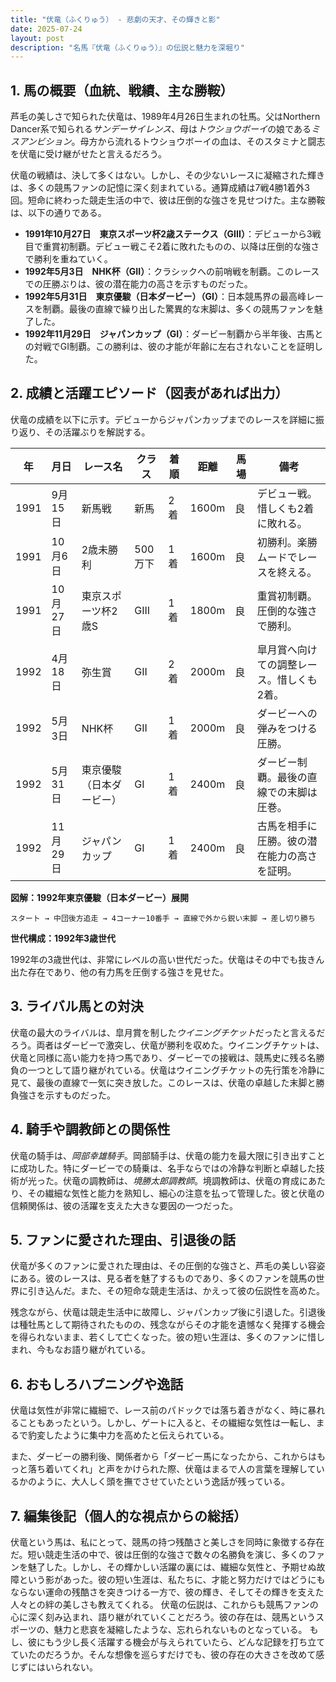 ```yaml
---
title: "伏竜（ふくりゅう） - 悲劇の天才、その輝きと影"
date: 2025-07-24
layout: post
description: "名馬『伏竜（ふくりゅう）』の伝説と魅力を深堀り"
---
```


## 1. 馬の概要（血統、戦績、主な勝鞍）

芦毛の美しさで知られた伏竜は、1989年4月26日生まれの牡馬。父はNorthern Dancer系で知られる*サンデーサイレンス*、母は*トウショウボーイ*の娘である*ミスアンビション*。母方から流れるトウショウボーイの血は、そのスタミナと闘志を伏竜に受け継がせたと言えるだろう。  

伏竜の戦績は、決して多くはない。しかし、その少ないレースに凝縮された輝きは、多くの競馬ファンの記憶に深く刻まれている。通算成績は7戦4勝1着外3回。短命に終わった競走生活の中で、彼は圧倒的な強さを見せつけた。主な勝鞍は、以下の通りである。

* **1991年10月27日　東京スポーツ杯2歳ステークス（GIII）**：デビューから3戦目で重賞初制覇。デビュー戦こそ2着に敗れたものの、以降は圧倒的な強さで勝利を重ねていく。
* **1992年5月3日　NHK杯（GII）**：クラシックへの前哨戦を制覇。このレースでの圧勝ぶりは、彼の潜在能力の高さを示すものだった。
* **1992年5月31日　東京優駿（日本ダービー）（GI）**：日本競馬界の最高峰レースを制覇。最後の直線で繰り出した驚異的な末脚は、多くの競馬ファンを魅了した。
* **1992年11月29日　ジャパンカップ（GI）**：ダービー制覇から半年後、古馬との対戦でGI制覇。この勝利は、彼の才能が年齢に左右されないことを証明した。


## 2. 成績と活躍エピソード（図表があれば出力）

伏竜の成績を以下に示す。デビューからジャパンカップまでのレースを詳細に振り返り、その活躍ぶりを解説する。

| 年 | 月日     | レース名             | クラス | 着順 | 距離 | 馬場 | 備考                                      |
|---|----------|----------------------|-------|-----|-----|-----|-------------------------------------------|
| 1991 | 9月15日   | 新馬戦             | 新馬   | 2着 | 1600m | 良   | デビュー戦。惜しくも2着に敗れる。           |
| 1991 | 10月6日   | 2歳未勝利           | 500万下 | 1着 | 1600m | 良   | 初勝利。楽勝ムードでレースを終える。           |
| 1991 | 10月27日 | 東京スポーツ杯2歳S   | GIII  | 1着 | 1800m | 良   | 重賞初制覇。圧倒的な強さで勝利。             |
| 1992 | 4月18日   | 弥生賞             | GII   | 2着 | 2000m | 良   | 皐月賞へ向けての調整レース。惜しくも2着。     |
| 1992 | 5月3日   | NHK杯               | GII   | 1着 | 2000m | 良   | ダービーへの弾みをつける圧勝。             |
| 1992 | 5月31日 | 東京優駿（日本ダービー）| GI    | 1着 | 2400m | 良   | ダービー制覇。最後の直線での末脚は圧巻。       |
| 1992 | 11月29日| ジャパンカップ        | GI    | 1着 | 2400m | 良   | 古馬を相手に圧勝。彼の潜在能力の高さを証明。 |


**図解：1992年東京優駿（日本ダービー）展開**

```
スタート → 中団後方追走 → 4コーナー10番手 → 直線で外から鋭い末脚 → 差し切り勝ち
```

**世代構成：1992年3歳世代**

1992年の3歳世代は、非常にレベルの高い世代だった。伏竜はその中でも抜きん出た存在であり、他の有力馬を圧倒する強さを見せた。


## 3. ライバル馬との対決

伏竜の最大のライバルは、皐月賞を制した*ウイニングチケット*だったと言えるだろう。両者はダービーで激突し、伏竜が勝利を収めた。ウイニングチケットは、伏竜と同様に高い能力を持つ馬であり、ダービーでの接戦は、競馬史に残る名勝負の一つとして語り継がれている。伏竜はウイニングチケットの先行策を冷静に見て、最後の直線で一気に突き放した。このレースは、伏竜の卓越した末脚と勝負強さを示すものだった。


## 4. 騎手や調教師との関係性

伏竜の騎手は、*岡部幸雄騎手*。岡部騎手は、伏竜の能力を最大限に引き出すことに成功した。特にダービーでの騎乗は、名手ならではの冷静な判断と卓越した技術が光った。伏竜の調教師は、*境勝太郎調教師*。境調教師は、伏竜の育成にあたり、その繊細な気性と能力を熟知し、細心の注意を払って管理した。彼と伏竜の信頼関係は、彼の活躍を支えた大きな要因の一つだった。


## 5. ファンに愛された理由、引退後の話

伏竜が多くのファンに愛された理由は、その圧倒的な強さと、芦毛の美しい容姿にある。彼のレースは、見る者を魅了するものであり、多くのファンを競馬の世界に引き込んだ。また、その短命な競走生活は、かえって彼の伝説性を高めた。

残念ながら、伏竜は競走生活中に故障し、ジャパンカップ後に引退した。引退後は種牡馬として期待されたものの、残念ながらその才能を遺憾なく発揮する機会を得られないまま、若くして亡くなった。彼の短い生涯は、多くのファンに惜しまれ、今もなお語り継がれている。


## 6. おもしろハプニングや逸話

伏竜は気性が非常に繊細で、レース前のパドックでは落ち着きがなく、時に暴れることもあったという。しかし、ゲートに入ると、その繊細な気性は一転し、まるで豹変したように集中力を高めたと伝えられている。

また、ダービーの勝利後、関係者から「ダービー馬になったから、これからはもっと落ち着いてくれ」と声をかけられた際、伏竜はまるで人の言葉を理解しているかのように、大人しく頭を撫でさせていたという逸話が残っている。


## 7. 編集後記（個人的な視点からの総括）

伏竜という馬は、私にとって、競馬の持つ残酷さと美しさを同時に象徴する存在だ。短い競走生活の中で、彼は圧倒的な強さで数々の名勝負を演じ、多くのファンを魅了した。しかし、その輝かしい活躍の裏には、繊細な気性と、予期せぬ故障という影があった。彼の短い生涯は、私たちに、才能と努力だけではどうにもならない運命の残酷さを突きつける一方で、彼の輝き、そしてその輝きを支えた人々との絆の美しさも教えてくれる。  伏竜の伝説は、これからも競馬ファンの心に深く刻み込まれ、語り継がれていくことだろう。彼の存在は、競馬というスポーツの、魅力と悲哀を凝縮したような、忘れられないものとなっている。  もし、彼にもう少し長く活躍する機会が与えられていたら、どんな記録を打ち立てていたのだろうか。そんな想像を巡らすだけでも、彼の存在の大きさを改めて感じずにはいられない。
